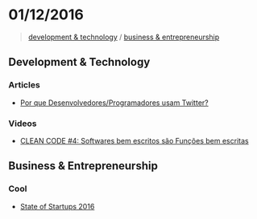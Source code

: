 # 01/12/2016

> [development & technology](#development--technology) / [business & entrepreneurship](#business--entrepreneurship)


## Development & Technology

### Articles
- [Por que Desenvolvedores/Programadores usam Twitter?](http://tableless.com.br/por-que-desenvolvedoresprogramadores-usam-twitter/)

### Videos
- [CLEAN CODE #4: Softwares bem escritos são Funções bem escritas](https://www.youtube.com/watch?v=gB5Gej0O400)

## Business & Entrepreneurship

### Cool
- [State of Startups 2016](http://stateofstartups.firstround.com/2016/#complete-results-office-and-culture)